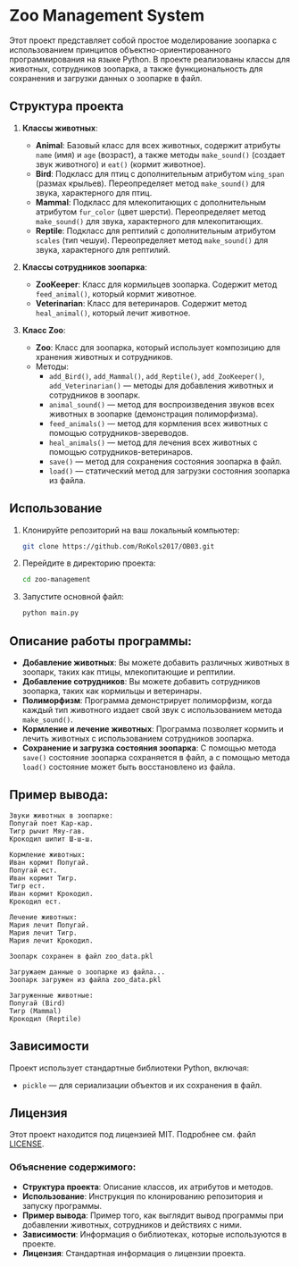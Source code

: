 # Zoo Management System

Этот проект представляет собой простое моделирование зоопарка с использованием принципов объектно-ориентированного программирования на языке Python. В проекте реализованы классы для животных, сотрудников зоопарка, а также функциональность для сохранения и загрузки данных о зоопарке в файл.

## Структура проекта

1. **Классы животных**:
    - **Animal**: Базовый класс для всех животных, содержит атрибуты `name` (имя) и `age` (возраст), а также методы `make_sound()` (создает звук животного) и `eat()` (кормит животное).
    - **Bird**: Подкласс для птиц с дополнительным атрибутом `wing_span` (размах крыльев). Переопределяет метод `make_sound()` для звука, характерного для птиц.
    - **Mammal**: Подкласс для млекопитающих с дополнительным атрибутом `fur_color` (цвет шерсти). Переопределяет метод `make_sound()` для звука, характерного для млекопитающих.
    - **Reptile**: Подкласс для рептилий с дополнительным атрибутом `scales` (тип чешуи). Переопределяет метод `make_sound()` для звука, характерного для рептилий.

2. **Классы сотрудников зоопарка**:
    - **ZooKeeper**: Класс для кормильцев зоопарка. Содержит метод `feed_animal()`, который кормит животное.
    - **Veterinarian**: Класс для ветеринаров. Содержит метод `heal_animal()`, который лечит животное.

3. **Класс Zoo**:
    - **Zoo**: Класс для зоопарка, который использует композицию для хранения животных и сотрудников. 
    - Методы:
        - `add_Bird()`, `add_Mammal()`, `add_Reptile()`, `add_ZooKeeper()`, `add_Veterinarian()` — методы для добавления животных и сотрудников в зоопарк.
        - `animal_sound()` — метод для воспроизведения звуков всех животных в зоопарке (демонстрация полиморфизма).
        - `feed_animals()` — метод для кормления всех животных с помощью сотрудников-звереводов.
        - `heal_animals()` — метод для лечения всех животных с помощью сотрудников-ветеринаров.
        - `save()` — метод для сохранения состояния зоопарка в файл.
        - `load()` — статический метод для загрузки состояния зоопарка из файла.

## Использование

1. Клонируйте репозиторий на ваш локальный компьютер:

    ```bash
    git clone https://github.com/RoKols2017/OB03.git
    ```

2. Перейдите в директорию проекта:

    ```bash
    cd zoo-management
    ```

3. Запустите основной файл:

    ```bash
    python main.py
    ```

## Описание работы программы:

- **Добавление животных**: Вы можете добавить различных животных в зоопарк, таких как птицы, млекопитающие и рептилии.
- **Добавление сотрудников**: Вы можете добавить сотрудников зоопарка, таких как кормильцы и ветеринары.
- **Полиморфизм**: Программа демонстрирует полиморфизм, когда каждый тип животного издает свой звук с использованием метода `make_sound()`.
- **Кормление и лечение животных**: Программа позволяет кормить и лечить животных с использованием сотрудников зоопарка.
- **Сохранение и загрузка состояния зоопарка**: С помощью метода `save()` состояние зоопарка сохраняется в файл, а с помощью метода `load()` состояние может быть восстановлено из файла.

## Пример вывода:

```text
Звуки животных в зоопарке:
Попугай поет Кар-кар.
Тигр рычит Мяу-гав.
Крокодил шипит Ш-ш-ш.

Кормление животных:
Иван кормит Попугай.
Попугай ест.
Иван кормит Тигр.
Тигр ест.
Иван кормит Крокодил.
Крокодил ест.

Лечение животных:
Мария лечит Попугай.
Мария лечит Тигр.
Мария лечит Крокодил.

Зоопарк сохранен в файл zoo_data.pkl

Загружаем данные о зоопарке из файла...
Зоопарк загружен из файла zoo_data.pkl

Загруженные животные:
Попугай (Bird)
Тигр (Mammal)
Крокодил (Reptile)
```
## Зависимости

Проект использует стандартные библиотеки Python, включая:
- `pickle` — для сериализации объектов и их сохранения в файл.

## Лицензия

Этот проект находится под лицензией MIT. Подробнее см. файл [LICENSE](LICENSE).


### Объяснение содержимого:

- **Структура проекта**: Описание классов, их атрибутов и методов.
- **Использование**: Инструкция по клонированию репозитория и запуску программы.
- **Пример вывода**: Пример того, как выглядит вывод программы при добавлении животных, сотрудников и действиях с ними.
- **Зависимости**: Информация о библиотеках, которые используются в проекте.
- **Лицензия**: Стандартная информация о лицензии проекта.

